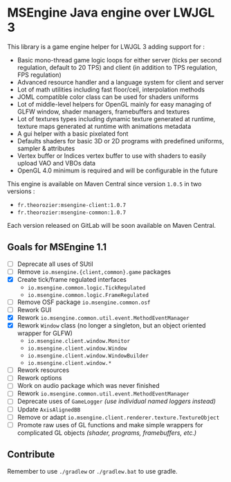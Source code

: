 # MSEngine Java engine over LWJGL 3

This library is a game engine helper for LWJGL 3 adding support for :
- Basic mono-thread game logic loops for either server (ticks per second regulation, default to 20 TPS) and client (in addition to TPS regulation, FPS regulation)
- Advanced resource handler and a language system for client and server
- Lot of math utilities including fast floor/ceil, interpolation methods
- JOML compatible color class can be used for shaders uniforms
- Lot of middle-level helpers for OpenGL mainly for easy managing of GLFW window, shader managers, framebuffers and textures
- Lot of textures types including dynamic texture generated at runtime, texture maps generated at runtime with animations metadata
- A gui helper with a basic pixelated font
- Defaults shaders for basic 3D or 2D programs with predefined uniforms, sampler & attributes
- Vertex buffer or Indices vertex buffer to use with shaders to easily upload VAO and VBOs data
- OpenGL 4.0 minimum is required and will be configurable in the future

This engine is available on Maven Central since version `1.0.5` in two versions :
- `fr.theorozier:msengine-client:1.0.7`
- `fr.theorozier:msengine-common:1.0.7`

Each version released on GitLab will be soon available on Maven Central.

## Goals for MSEngine 1.1
- [ ] Deprecate all uses of SUtil
- [ ] Remove `io.msengine.{client,common}.game` packages
- [x] Create tick/frame regulated interfaces
    - `io.msengine.common.logic.TickRegulated`
    - `io.msengine.common.logic.FrameRegulated`
- [ ] Remove OSF package `io.msengine.common.osf`
- [ ] Rework GUI
- [x] Rework `io.msengine.common.util.event.MethodEventManager`
- [x] Rework `Window` class (no longer a singleton, but an object oriented wrapper for GLFW)
    - `io.msengine.client.window.Monitor`
    - `io.msengine.client.window.Window`
    - `io.msengine.client.window.WindowBuilder`
    - `io.msengine.client.window.*`
- [ ] Rework resources
- [ ] Rework options
- [ ] Work on audio package which was never finished
- [ ] Rework `io.msengine.common.util.event.MethodEventManager`
- [ ] Deprecate uses of `GameLogger` *(use individual named loggers instead)*
- [ ] Update `AxisAlignedBB`
- [ ] Remove or adapt `io.msengine.client.renderer.texture.TextureObject`
- [ ] Promote raw uses of GL functions and make simple wrappers for complicated GL objects *(shader, programs, framebuffers, etc.)*

## Contribute

Remember to use `./gradlew` or `./gradlew.bat` to use gradle.
